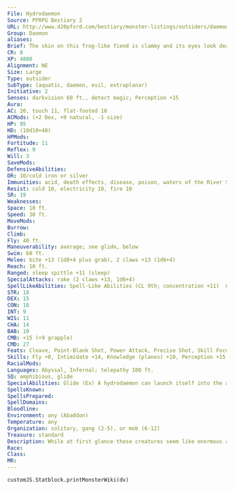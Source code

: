 ```yaml
---
File: Hydrodaemon
Source: PFRPG Bestiary 2
URL: http://www.d20pfsrd.com/bestiary/monster-listings/outsiders/daemons/hydrodaemon
Group: Daemon
aliases: 
Brief: The skin on this frog-like fiend is clammy and its eyes look dead and milky; its wide face is split by a fanged maw.
CR: 8
XP: 4800
Alignment: NE
Size: Large
Type: outsider
SubType: (aquatic, daemon, evil, extraplanar)
Initiative: 2
Senses: darkvision 60 ft., detect magic; Perception +15
Aura: 
AC: 20, touch 11, flat-footed 18
ACMods: (+2 Dex, +9 natural, -1 size)
HP: 95
HD: (10d10+40)
HPMods: 
Fortitude: 11
Reflex: 9
Will: 3
SaveMods: 
DefensiveAbilities: 
DR: 10/cold iron or silver
Immunities: acid, death effects, disease, poison, waters of the River Styx
Resist: cold 10, electricity 10, fire 10
SR: 19
Weaknesses: 
Space: 10 ft.
Speed: 30 ft.
MoveMods: 
Burrow: 
Climb: 
Fly: 40 ft.
Maneuverability: average; see glide, below
Swim: 60 ft.
Melee: bite +13 (1d8+4 plus grab), 2 claws +13 (1d6+4)
Reach: 10 ft.
Ranged: sleep spittle +11 (sleep)
SpecialAttacks: rake (2 claws +13, 1d6+4)
SpellLikeAbilities: Spell-Like Abilities (CL 9th; concentration +11)  Constant-detect magic, water walk   At Will-acid arrow, deeper darkness   3/day-control water, greater teleport (self plus 50 lbs. of objects only), summon monster V (Large water elemental only)   1/day-desecrate, summon (level 3, 1 hydrodaemon 50%)
STR: 18
DEX: 15
CON: 18
INT: 9
WIS: 11
CHA: 14
BAB: 10
CMB: +15 (+9 grapple)
CMD: 27
Feats: Cleave, Point-Blank Shot, Power Attack, Precise Shot, Skill Focus (Perception)
Skills: Fly +0, Intimidate +14, Knowledge (planes) +10, Perception +15, Sense Motive +12, Stealth +10, Swim +21
RacialMods: 
Languages: Abyssal, Infernal; telepathy 100 ft.
SQ: amphibious, glide
SpecialAbilities: Glide (Ex) A hydrodaemon can launch itself into the air and glide along for 1 minute, gaining a fly speed of 40 feet with average maneuverability. While gliding, the hydrodaemon gains the pounce ability.  Sleep Spittle (Su) A hydrodaemon can spit at a single target within 20 feet, making a ranged touch attack as a standard action. A target hit by this spittle must succeed on a DC 19 Will save or fall asleep for 6 rounds. The save DC is Constitution-based.
SpellsKnown: 
SpellsPrepared: 
SpellDomains: 
Bloodline: 
Environment: any (Abaddon)
Temperature: any
Organization: solitary, gang (2-5), or mob (6-12)
Treasure: standard
Description: While at first glance these creatures seem like enormous and foul boggards, their dangerous gait, dead eyes, and wicked claws give away their fiendish nature. In their home environment, hydrodaemons swim the sickening rivers and seas of Abaddon and the River Styx, ducking beneath the rivers of pus and bile only to leap out at enemies and rend their flesh with tooth and claw. It is said these are among the few creatures able to survive in the deadly waters of the River Styx. When called to the Material Plane, hydrodaemons serve powerful spellcasters, protecting domains dotted with pools, streams, and even sewer complexes. Associated with death by drowning, these fiends use a favored tactic to draw the most anguish from their victims. Hydrodaemons first attack with their inky black sleep spittle, hoping to render victims unconscious. With their opponents unable to fight back, hydrodaemons drag their enemies into the foul waters they call home and delight as the liquid fills their victims' gasping lungs. If unable to drown a victim, they finish the job with jaws and claws.  Hydrodaemons possess an awkward gait, springing back on their heels and leaping about like humanoid frogs. Even so, they move in an unpredictable manner, twisting their bodies with each hopping movement. Hydrodaemons can also unfurl flaps of skin that allow them to glide through the air. Hydrodaemons stand 10 feet tall and weigh upward of 3,000 pounds.
Race: 
Class: 
MR: 
---
```

```dataviewjs
customJS.Statblock.printMonsterWiki(dv)
```
